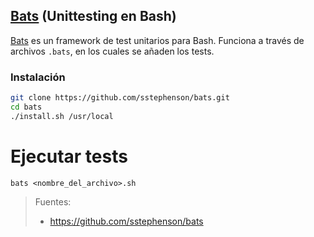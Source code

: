 ## [Bats](https://github.com/sstephenson/bats) (Unittesting en Bash)
[Bats](https://github.com/sstephenson/bats) es un framework de test unitarios para Bash. Funciona a través de archivos `.bats`, en los cuales se añaden los tests.

### Instalación
```bash
git clone https://github.com/sstephenson/bats.git
cd bats
./install.sh /usr/local
```

# Ejecutar tests
`bats <nombre_del_archivo>.sh`


> Fuentes:
> - https://github.com/sstephenson/bats